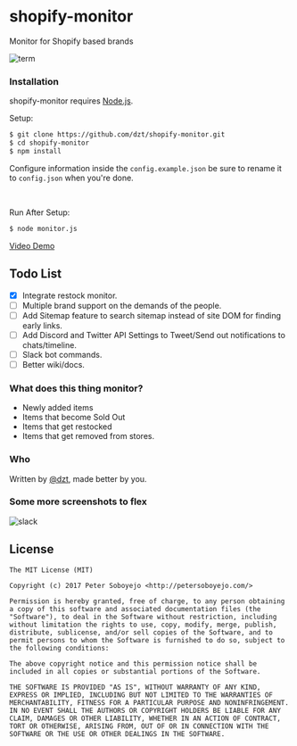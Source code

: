 # shopify-monitor
Monitor for Shopify based brands

![term](http://i.imgur.com/6xzBTEH.png)

### Installation

shopify-monitor requires [Node.js](http://nodejs.org/).

Setup:

```sh
$ git clone https://github.com/dzt/shopify-monitor.git
$ cd shopify-monitor
$ npm install
```

Configure information inside the `config.example.json` be sure to rename it to `config.json` when you're done.

<br>

Run After Setup:

```sh
$ node monitor.js
```

<a href="https://www.youtube.com/watch?v=oirJnCmtfQY&feature=youtu.be">Video Demo</a>

## Todo List
- [x] Integrate restock monitor.
- [ ] Multiple brand support on the demands of the people.
- [ ] Add Sitemap feature to search sitemap instead of site DOM for finding early links.
- [ ] Add Discord and Twitter API Settings to Tweet/Send out notifications to chats/timeline.
- [ ] Slack bot commands.
- [ ] Better wiki/docs.

### What does this thing monitor?
- Newly added items
- Items that become Sold Out
- Items that get restocked
- Items that get removed from stores.

### Who

Written by <a href="http://petersoboyejo.com/">@dzt</a>, made better by you.

### Some more screenshots to flex

![slack](http://i.imgur.com/h7Jt0wT.png)

## License

```
The MIT License (MIT)

Copyright (c) 2017 Peter Soboyejo <http://petersoboyejo.com/>

Permission is hereby granted, free of charge, to any person obtaining a copy of this software and associated documentation files (the "Software"), to deal in the Software without restriction, including without limitation the rights to use, copy, modify, merge, publish, distribute, sublicense, and/or sell copies of the Software, and to permit persons to whom the Software is furnished to do so, subject to the following conditions:

The above copyright notice and this permission notice shall be included in all copies or substantial portions of the Software.

THE SOFTWARE IS PROVIDED "AS IS", WITHOUT WARRANTY OF ANY KIND, EXPRESS OR IMPLIED, INCLUDING BUT NOT LIMITED TO THE WARRANTIES OF MERCHANTABILITY, FITNESS FOR A PARTICULAR PURPOSE AND NONINFRINGEMENT. IN NO EVENT SHALL THE AUTHORS OR COPYRIGHT HOLDERS BE LIABLE FOR ANY CLAIM, DAMAGES OR OTHER LIABILITY, WHETHER IN AN ACTION OF CONTRACT, TORT OR OTHERWISE, ARISING FROM, OUT OF OR IN CONNECTION WITH THE SOFTWARE OR THE USE OR OTHER DEALINGS IN THE SOFTWARE.
```
